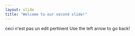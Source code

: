```yaml
---
layout: slide
title: "Welcome to our second slide!"
---
```

ceci n'est pas un edit pertinent
Use the left arrow to go back!
